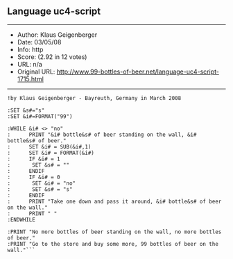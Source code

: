 
## Language uc4-script ##
---
- Author: Klaus Geigenberger
- Date: 03/05/08
- Info: http
- Score:  (2.92 in 12 votes)
- URL: n/a
- Original URL: http://www.99-bottles-of-beer.net/language-uc4-script-1715.html
---

```!bottles of beer in uc4-script
!by Klaus Geigenberger - Bayreuth, Germany in March 2008

:SET &s#="s"
:SET &i#=FORMAT("99")

:WHILE &i# <> "no"
:      PRINT "&i# bottle&s# of beer standing on the wall, &i# bottle&s# of beer."
:      SET &i# = SUB(&i#,1)
:      SET &i# = FORMAT(&i#)
:      IF &i# = 1
:       SET &s# = ""
:      ENDIF
:      IF &i# = 0
:       SET &i# = "no"
:       SET &s# = "s"
:      ENDIF
:      PRINT "Take one down and pass it around, &i# bottle&s# of beer on the wall."
:      PRINT " "
:ENDWHILE

:PRINT "No more bottles of beer standing on the wall, no more bottles of beer."
:PRINT "Go to the store and buy some more, 99 bottles of beer on the wall."```